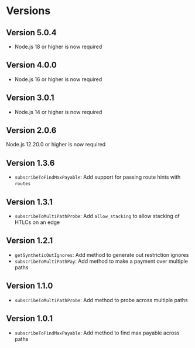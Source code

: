 # Versions

## Version 5.0.4

- Node.js 18 or higher is now required

## Version 4.0.0

- Node.js 16 or higher is now required

## Version 3.0.1

- Node.js 14 or higher is now required

## Version 2.0.6

Node.js 12.20.0 or higher is now required

## Version 1.3.6

- `subscribeToFindMaxPayable`: Add support for passing route hints with `routes`

## Version 1.3.1

- `subscribeToMultiPathProbe`: Add `allow_stacking` to allow stacking of HTLCs on an edge

## Version 1.2.1

- `getSyntheticOutIgnores`: Add method to generate out restriction ignores
- `subscribeToMultiPathPay`: Add method to make a payment over multiple paths

## Version 1.1.0

- `subscribeToMultiPathProbe`: Add method to probe across multiple paths

## Version 1.0.1

- `subscribeToFindMaxPayable`: Add method to find max payable across paths